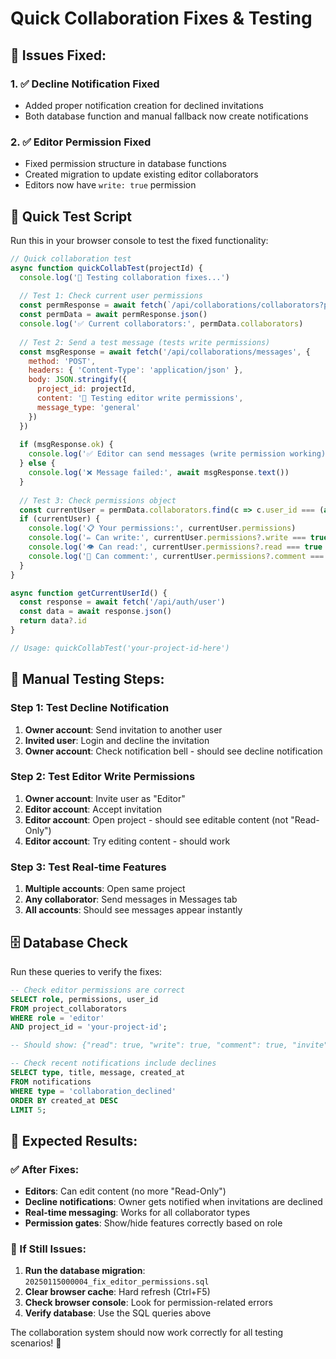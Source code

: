 # Quick Collaboration Fixes & Testing

## 🚨 Issues Fixed:

### 1. ✅ Decline Notification Fixed
- Added proper notification creation for declined invitations
- Both database function and manual fallback now create notifications

### 2. ✅ Editor Permission Fixed  
- Fixed permission structure in database functions
- Created migration to update existing editor collaborators
- Editors now have `write: true` permission

## 🧪 Quick Test Script

Run this in your browser console to test the fixed functionality:

```javascript
// Quick collaboration test
async function quickCollabTest(projectId) {
  console.log('🧪 Testing collaboration fixes...')
  
  // Test 1: Check current user permissions
  const permResponse = await fetch(`/api/collaborations/collaborators?project_id=${projectId}`)
  const permData = await permResponse.json()
  console.log('✅ Current collaborators:', permData.collaborators)
  
  // Test 2: Send a test message (tests write permissions)
  const msgResponse = await fetch('/api/collaborations/messages', {
    method: 'POST',
    headers: { 'Content-Type': 'application/json' },
    body: JSON.stringify({
      project_id: projectId,
      content: '🧪 Testing editor write permissions',
      message_type: 'general'
    })
  })
  
  if (msgResponse.ok) {
    console.log('✅ Editor can send messages (write permission working)')
  } else {
    console.log('❌ Message failed:', await msgResponse.text())
  }
  
  // Test 3: Check permissions object
  const currentUser = permData.collaborators.find(c => c.user_id === (await getCurrentUserId()))
  if (currentUser) {
    console.log('📋 Your permissions:', currentUser.permissions)
    console.log('✏️ Can write:', currentUser.permissions?.write === true ? '✅' : '❌')
    console.log('👁️ Can read:', currentUser.permissions?.read === true ? '✅' : '❌')
    console.log('💬 Can comment:', currentUser.permissions?.comment === true ? '✅' : '❌')
  }
}

async function getCurrentUserId() {
  const response = await fetch('/api/auth/user')
  const data = await response.json()
  return data?.id
}

// Usage: quickCollabTest('your-project-id-here')
```

## 🔄 Manual Testing Steps:

### Step 1: Test Decline Notification
1. **Owner account**: Send invitation to another user
2. **Invited user**: Login and decline the invitation
3. **Owner account**: Check notification bell - should see decline notification

### Step 2: Test Editor Write Permissions  
1. **Owner account**: Invite user as "Editor" 
2. **Editor account**: Accept invitation
3. **Editor account**: Open project - should see editable content (not "Read-Only")
4. **Editor account**: Try editing content - should work

### Step 3: Test Real-time Features
1. **Multiple accounts**: Open same project
2. **Any collaborator**: Send messages in Messages tab
3. **All accounts**: Should see messages appear instantly

## 🗄️ Database Check

Run these queries to verify the fixes:

```sql
-- Check editor permissions are correct
SELECT role, permissions, user_id 
FROM project_collaborators 
WHERE role = 'editor' 
AND project_id = 'your-project-id';

-- Should show: {"read": true, "write": true, "comment": true, "invite": false}

-- Check recent notifications include declines
SELECT type, title, message, created_at 
FROM notifications 
WHERE type = 'collaboration_declined' 
ORDER BY created_at DESC 
LIMIT 5;
```

## 🎯 Expected Results:

### ✅ After Fixes:
- **Editors**: Can edit content (no more "Read-Only")
- **Decline notifications**: Owner gets notified when invitations are declined  
- **Real-time messaging**: Works for all collaborator types
- **Permission gates**: Show/hide features correctly based on role

### 🚨 If Still Issues:
1. **Run the database migration**: `20250115000004_fix_editor_permissions.sql`
2. **Clear browser cache**: Hard refresh (Ctrl+F5)
3. **Check browser console**: Look for permission-related errors
4. **Verify database**: Use the SQL queries above

The collaboration system should now work correctly for all testing scenarios! 🎉